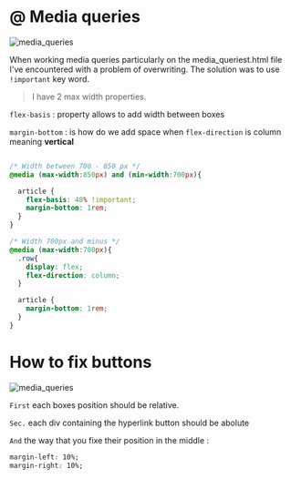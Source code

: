 # @ Media queries

![media_queries](https://user-images.githubusercontent.com/28195113/92406218-23db5880-f140-11ea-893a-07d94c2a51c2.gif)

When working media queries particularly on the media_queriest.html file I've encountered with a problem of overwriting. The solution was to use `!important` key word.

> I have 2 max width properties.

`flex-basis` : property allows to add width between boxes

`margin-bottom` : is how do we add space when `flex-direction` is column meaning **vertical**

````css

/* Width between 700 - 850 px */
@media (max-width:850px) and (min-width:700px){

  article {
    flex-basis: 48% !important;
    margin-bottom: 1rem;
  }
}

/* Width 700px and minus */
@media (max-width:700px){
  .row{
    display: flex;
    flex-direction: column;
  }

  article {
    margin-bottom: 1rem;
  }
}

````


# How to fix buttons

![media_queries](https://user-images.githubusercontent.com/28195113/92494172-0e2c6880-f1fe-11ea-8d2e-e94871ea1ced.gif)


`First` each boxes position should be relative.

`Sec.` each div containing the hyperlink button should be abolute

`And` the way that you fixe their position in the middle :

````css
margin-left: 10%;
margin-right: 10%;
````
